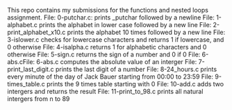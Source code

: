 This repo contains my submissions for the functions and nested loops assignment.
File: 0-putchar.c: prints _putchar followed by a newline
File: 1-alphabet.c prints the alphabet in lower case followed by a new line
File: 2-print_alphabet_x10.c prints the alphabet 10 times followed by a new line
File: 3-islower.c checks for lowercase characters and returns 1 if lowercase, and 0 otherwise
File: 4-isalpha.c returns 1 for alphabetic characters and 0 otherwise
File: 5-sign.c returns the sign of a number and 0 if 0
File: 6-abs.cFile: 6-abs.c computes the absolute value of an interger
File: 7-print_last_digit.c prints the last digit of a number
File: 8-24_hours.c prints every minute of the day of Jack Bauer starting from 00:00 to 23:59
File: 9-times_table.c prints the 9 times table starting with 0
File: 10-add.c adds two intergers and returns the result
File: 11-print_to_98.c prints all natural intergers from n to 89
